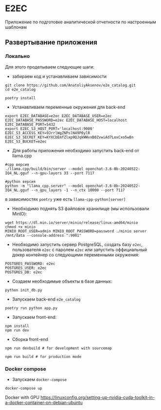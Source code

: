 # E2EC

Приложение по подготовке аналитической отчетности по настроенным шаблонам

## Развертывание приложения

### Локально

Для этого проделываем следующие шаги:

- забираем код и устанавливаем зависимости

```
git clone https://github.com/AnatoliyAksenov/e2e_catalog.git
cd e2e_catalog

poetry install
```

- Устанавливаем переменные окружения для back-end 

```
export E2EC_DATABASE=e2ec E2EC_DATABASE_USER=e2ec E2EC_DATABASE_PASSWORD=e2ec E2EC_DATABASE_HOST=localhost E2EC_DATABASE_PORT=5432
export E2EC_S3_HOST_PORT='localhost:9000' E2EC_S3_ACCESS_KEY=9JrrlWgZNPslN49P0ylR E2EC_S3_SECRET_KEY=KYXCbEmfZlxp9QJqkWWvxB0ZvwiAd7LoxCxo5w8n E2EC_S3_BUCKET=e2ec
```

- Для работы приложения необходимо запустить back-end от llama.cpp

```
#cpp версия
./llama.cpp/build/bin/server --model openchat-3.6-8b-20240522-IQ4_NL.gguf --n-gpu-layers 33 --port 7117

#python версия
python -m "llama_cpp.server" --model openchat-3.6-8b-20240522-IQ4_NL.gguf --n_gpu_layers -1 --n_ctx 10000 --port 7117
```

в зависимостях `poetry` уже есть `llama-cpp-python[server]`

- Необходимо поднять S3 файловое хранилище (мы использовали MinIO):

```
wget https://dl.min.io/server/minio/release/linux-amd64/minio
chmod +x minio
MINIO_ROOT_USER=admin MINIO_ROOT_PASSWORD=password ./minio server /mnt/data --console-address ":9001"
```

- Необходимо запустить сервер PostgreSQL, создать базу `e2ec`, пользователя `e2ec` с паролем `e2ec` или запустить оффициальный докер контейнер со следующими переменными окружения:

```
POSTGRES_PASSWORD: e2ec
POSTGRES_USER: e2ec
POSTGRES_DB: e2ec
```

- Создаем необходимые объекты в базе данных:

```
python init_db.py
```

- Запускаем back-end `e2e_catalog`

```
poetry run python app.py
```

- Запускаем front-end:

```
npm install
npm run dev
```

- Сборка front-end

```
npm run devbuild # for development with sourcemap

npm run build # for production mode
```


### Docker compose

- Запускаем `docker-compose`

```
docker-compose up
```







Docker with GPU
https://linuxconfig.org/setting-up-nvidia-cuda-toolkit-in-a-docker-container-on-debian-ubuntu